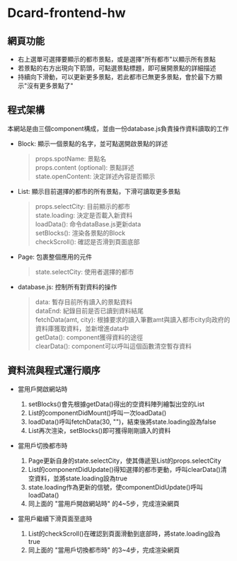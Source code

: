 # Dcard-frontend-hw

## 網頁功能
- 右上選單可選擇要顯示的都市景點，或是選擇"所有都市"以顯示所有景點
- 若景點的右方出現向下箭頭，可點選景點標題，即可展開景點的詳細描述
- 持續向下滑動，可以更新更多景點，若此都市已無更多景點，會於最下方顯示"沒有更多景點了"

## 程式架構
本網站是由三個component構成，並由一份database.js負責操作資料讀取的工作

- Block: 顯示一個景點的名字，並可點選開啟景點的詳述
  > props.spotName: 景點名  
  > props.content (optional): 景點詳述  
  > state.openContent: 決定詳述內容是否顯示

- List: 顯示目前選擇的都市的所有景點，下滑可讀取更多景點
  > props.selectCity: 目前顯示的都市  
  > state.loading: 決定是否載入新資料  
  > loadData(): 命令dataBase.js更新data  
  > setBlocks(): 渲染各景點的Block  
  > checkScroll(): 確認是否滑到頁面底部

- Page: 包裹整個應用的元件
  > state.selectCity: 使用者選擇的都市

- database.js: 控制所有對資料的操作
  > data: 暫存目前所有讀入的景點資料  
  > dataEnd: 紀錄目前是否已讀到資料結尾  
  > fetchData(amt, city): 根據要求的讀入筆數amt與讀入都市city向政府的資料庫獲取資料，並新增進data中  
  > getData(): component獲得資料的途徑  
  > clearData(): component可以呼叫這個函數清空暫存資料

## 資料流與程式運行順序
- 當用戶開啟網站時
  1. setBlocks()會先根據getData()得出的空資料陣列繪製出空的List
  2. List的componentDidMount()呼叫一次loadData()
  3. loadData()呼叫fetchData(30, "")，結束後將state.loading設為false
  4. List再次渲染，setBlocks()即可獲得剛剛讀入的資料

- 當用戶切換都市時
  1. Page更新自身的state.selectCity，使其傳遞至List的props.selectCity
  2. List的componentDidUpdate()得知選擇的都市更動，呼叫clearData()清空資料，並將state.loading設為true
  3. state.loading作為更新的信號，使componentDidUpdate()呼叫loadData()
  4. 同上面的 "當用戶開啟網站時" 的4~5步，完成渲染網頁

- 當用戶繼續下滑頁面至底時
  1. List的checkScroll()在確認到頁面滑動到底部時，將state.loading設為true
  2. 同上面的 "當用戶切換都市時" 的3~4步，完成渲染網頁
